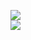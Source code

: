 [![](https://img.shields.io/badge/Made%20With-Github%20Spray-lightgrey.svg?style=for-the-badge&logo=github)](https://github.com/Annihil/github-spray#13009)  
[![](https://i.imgur.com/2DrTn0Z.gif)](https://github.com/Annihil/github-spray)
